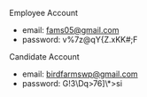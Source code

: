 Employee Account
- email: fams05@gmail.com
- password: v%7z@qY{Z.xKK#;F

Candidate Account
- email: birdfarmswp@gmail.com
- password: G!3\Dq>76]\\*>si
